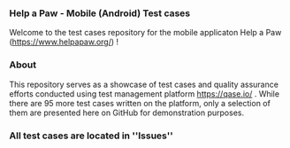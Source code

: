 ### Help a Paw - Mobile (Android) Test cases

Welcome to the test cases repository for the mobile applicaton Help a Paw (https://www.helpapaw.org/) !

### About
This repository serves as a showcase of test cases and quality assurance efforts conducted using test management platform https://qase.io/ . While there are 95 more test cases written on the platform, only a selection of them are presented here on GitHub for demonstration purposes.

### All test cases are located in ''Issues''
